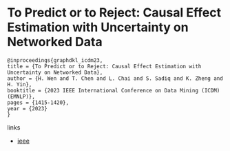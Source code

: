 # To Predict or to Reject: Causal Effect Estimation with Uncertainty on Networked Data

```
@inproceedings{graphdkl_icdm23,
title = {To Predict or to Reject: Causal Effect Estimation with Uncertainty on Networked Data},
author = {H. Wen and T. Chen and L. Chai and S. Sadiq and K. Zheng and H. Yin},
booktitle = {2023 IEEE International Conference on Data Mining (ICDM) (EMNLP)},
pages = {1415-1420},
year = {2023}
}
```

links
- [ieee](https://doi.org/10.1109/ICDM58522.2023.00184)
